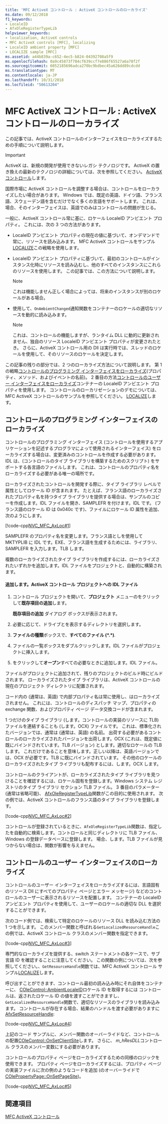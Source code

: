 ```yaml
---
title: 'MFC ActiveX コントロール : ActiveX コントロールのローカライズ'
ms.date: 09/12/2018
f1_keywords:
- LocaleID
- AfxOleRegisterTypeLib
helpviewer_keywords:
- localization, ActiveX controls
- MFC ActiveX controls [MFC], localizing
- LocaleID ambient property [MFC]
- LOCALIZE sample [MFC]
ms.assetid: a44b839a-c652-4ec5-b824-04392708a5f9
ms.openlocfilehash: 0a9c45873f784cf639ccf7e886f65527a6a78f2f
ms.sourcegitcommit: 6052185696adca270bc9bdbec45a626dd89cdcdd
ms.translationtype: MT
ms.contentlocale: ja-JP
ms.lasthandoff: 10/31/2018
ms.locfileid: "50613204"
---
```

# <a name="mfc-activex-controls-localizing-an-activex-control"></a>MFC ActiveX コントロール : ActiveX コントロールのローカライズ

この記事では、ActiveX コントロールのインターフェイスをローカライズするための手順について説明します。

>[!IMPORTANT]
> ActiveX は、新規の開発が使用できないレガシ テクノロジです。 ActiveX の置き換えの最新のテクノロジの詳細については、次を参照してください。 [ActiveX コントロール](activex-controls.md)します。

国際市場に ActiveX コントロールを調整する場合は、コントロールをローカライズしたい場合があります。 Windows では、既定の英語、ドイツ語、フランス語、スウェーデン語を含むだけでなく多くの言語をサポートします。 これは、場合、そのインターフェイスは、英語でのみはコントロールの問題が生じる。

一般に、ActiveX コントロール常に基に、ロケール LocaleID アンビエント プロパティ。 これには、次の 3 つの方法があります。

- LocaleID アンビエント プロパティの現在の値に基づいて、オンデマンドで常に、リソースを読み込みます。 MFC ActiveX コントロールをサンプル[LOCALIZE](../visual-cpp-samples.md)この戦略を使用します。

- LocaleID アンビエント プロパティに基づいて、最初のコントロールがインスタンス化時にリソースを読み込むし、他のすべてのインスタンスにこれらのリソースを使用します。 この記事では、この方法について説明します。

    > [!NOTE]
    >  これは機能しません正しく場合によっては、将来のインスタンスが別のロケールがある場合。

- 使用して、`OnAmbientChanged`通知関数をコンテナーのロケールの適切なリソースを動的に読み込みます。

    > [!NOTE]
    >  これは、コントロールの機能しますが、ランタイム DLL に動的に更新されません、独自のリソース LocaleID アンビエント プロパティが変更されたとき。 さらに、ActiveX コントロール用の Dll は実行時では、スレッドのロケールを使用して、そのリソースのロケールを決定します。

この記事の残りの部分では、2 つのローカライズ方法について説明します。 第 1 の戦略[コントロールのプログラミング インターフェイスをローカライズ](#_core_localizing_your_control.92.s_programmability_interface)(プロパティ、メソッド、およびイベントの名前)。 2 番目の方法[コントロールのユーザー インターフェイスをローカライズ](#_core_localizing_the_control.92.s_user_interface)コンテナーの LocaleID アンビエント プロパティを使用します。 コントロールのローカリゼーションのデモについては、MFC ActiveX コントロールのサンプルを参照してください。 [LOCALIZE](../visual-cpp-samples.md)します。

##  <a name="_core_localizing_your_control.92.s_programmability_interface"></a> コントロールのプログラミング インターフェイスのローカライズ

コントロールのプログラミング インターフェイス (コントロールを使用するアプリケーションを記述するプログラマによって使用されるインターフェイス) をローカライズする場合は、変更済みのコントロールを作成する必要があります。IDL は、(コントロールのタイプ ライブラリを構築するためのスクリプト) をサポートする各言語のファイルします。 これは、コントロールのプロパティ名をローカライズする必要がある唯一の場所です。

ローカライズされたコントロールを開発する際に、タイプ ライブラリ レベルで属性としてロケール ID が含まれます。 たとえば、フランス語のローカライズされたプロパティ名を持つタイプ ライブラリを提供する場合は、サンプルのコピーを作成します。IDL ファイルを開き、SAMPLEFR を付けます。IDL です。 (フランス語のロケール ID は 0x040c です)、ファイルにロケール ID 属性を追加、次のようにします。

[!code-cpp[NVC_MFC_AxLoc#1](../mfc/codesnippet/cpp/mfc-activex-controls-localizing-an-activex-control_1.idl)]

SAMPLEFR のプロパティ名を変更します。フランス語としを使用して MKTYPLIB に IDL です。EXE、フランス語を生成するためには、ライブラリ、SAMPLEFR を入力します。TLB します。

複数のローカライズされたタイプ ライブラリを作成するには、ローカライズされたいずれかを追加します。IDL ファイルをプロジェクトと、自動的に構築されます。

#### <a name="to-add-an-idl-file-to-your-activex-control-project"></a>追加します。ActiveX コントロール プロジェクトへの IDL ファイル

1. コントロール プロジェクトを開いて、**プロジェクト** メニューのをクリックして**既存項目の追加**します。

   **既存項目の追加** ダイアログ ボックスが表示されます。

1. 必要に応じて、ドライブとを表示するディレクトリを選択します。

1. **ファイルの種類**ボックスで、**すべてのファイル (\*.\*)**.

1. ファイルの一覧ボックスをダブルクリックします。IDL ファイルがプロジェクトに挿入します。

1. をクリックして**オープン**すべての必要なときに追加します。IDL ファイル。

ファイルがプロジェクトに追加されて、残りのプロジェクトのビルド時にビルドされます。 ローカライズされたタイプ ライブラリは、ActiveX コントロールの現在のプロジェクト ディレクトリに配置されます。

コード内の (通常は、英語) で内部プロパティ名は常に使用し、はローカライズされません。 これには、コントロールのディスパッチ マップ、プロパティの exchange 関数、およびプロパティ ページ データ交換コードが含まれます。

1 つだけのタイプ ライブラリ (します。コントロールの実装のリソースに TLB) ファイルを連結することも (します。OCX) ファイルです。 これは、標準化されたバージョンでは、通常は (通常は、英語) の名前。 出荷する必要があるコントロールのローカライズされたバージョンを出荷します。OCX (これは、既定値に既にバインドされています。TLB バージョン) とします。適切なロケールの TLB します。 これだけであることを意味します。正しい以降は、英語バージョンでは、OCX が必要です。TLB に既にバインドされています。 その他のロケールのローカライズされたタイプ ライブラリも配布するには、します。OCX します。

コントロールのクライアントが、ローカライズされたタイプ ライブラリを見つけることを確認するには、ロケール固有を登録します。Windows システム レジストリのタイプ ライブラリ セクション TLB ファイル。 3 番目のパラメーター (通常は省略可能)、 [AfxOleRegisterTypeLib](../mfc/reference/registering-ole-controls.md#afxoleregistertypelib)関数がこの目的に使用されます。 次の例では、ActiveX コントロールのフランス語のタイプ ライブラリを登録します。

[!code-cpp[NVC_MFC_AxLoc#2](../mfc/codesnippet/cpp/mfc-activex-controls-localizing-an-activex-control_2.cpp)]

コントロールが登録されているときに、`AfxOleRegisterTypeLib`関数は、指定したを自動的に検索します。コントロールと同じディレクトリに TLB ファイル、Windows の登録データベースに登録します。 場合、します。TLB ファイルが見つからない場合は、関数が影響を与えません。

##  <a name="_core_localizing_the_control.92.s_user_interface"></a> コントロールのユーザー インターフェイスのローカライズ

コントロールのユーザー インターフェイスをローカライズするには、言語固有のリソース Dll にすべてのプロパティ ページとエラー メッセージ) などのコントロールのユーザーに表示されるリソースを配置します。 コンテナーの LocaleID アンビエント プロパティを使用して、ユーザーのロケールの適切な DLL を選択することができます。

次のコード例では、検索して特定のロケールのリソース DLL を読み込む方法の 1 つを示します。 このメンバー関数と呼ばれる`GetLocalizedResourceHandle`この例では、ActiveX コントロール クラスのメンバー関数を指定できます。

[!code-cpp[NVC_MFC_AxLoc#3](../mfc/codesnippet/cpp/mfc-activex-controls-localizing-an-activex-control_3.cpp)]

専門的なローカライズを提供する、switch ステートメントの各ケースで、サブ言語 ID を確認することに注意してください。 この関数の例については、次を参照してください。、`GetResourceHandle`関数では、MFC ActiveX コントロール サンプル[LOCALIZE](../visual-cpp-samples.md)します。

呼び出すことができます、コントロール最初の読み込み時にそれ自体をコンテナーに、 [COleControl::AmbientLocaleID](../mfc/reference/colecontrol-class.md#ambientlocaleid)ロケール ID を取得するには コントロールは、返されたロケール ID の値を渡すことができますし、`GetLocalizedResourceHandle`関数で、適切なリソースのライブラリを読み込みます。 コントロールが存在する場合、結果のハンドルを渡す必要がありますに[AfxSetResourceHandle](../mfc/reference/application-information-and-management.md#afxsetresourcehandle):

[!code-cpp[NVC_MFC_AxLoc#4](../mfc/codesnippet/cpp/mfc-activex-controls-localizing-an-activex-control_4.cpp)]

上記のコード サンプルに、メンバー関数のオーバーライドなど、コントロールの配置[COleControl::OnSetClientSite](../mfc/reference/colecontrol-class.md#onsetclientsite)します。 さらに、 *m_hResDLL*コントロール クラスのメンバー変数にする必要があります。

コントロールのプロパティ ページをローカライズするための同様のロジックを使用できます。 プロパティ ページをローカライズするには、プロパティ ページの実装ファイルに次の例のようなコードを追加 (のオーバーライドで[COlePropertyPage::OnSetPageSite](../mfc/reference/colepropertypage-class.md#onsetpagesite))。

[!code-cpp[NVC_MFC_AxLoc#5](../mfc/codesnippet/cpp/mfc-activex-controls-localizing-an-activex-control_5.cpp)]

## <a name="see-also"></a>関連項目

[MFC ActiveX コントロール](../mfc/mfc-activex-controls.md)

